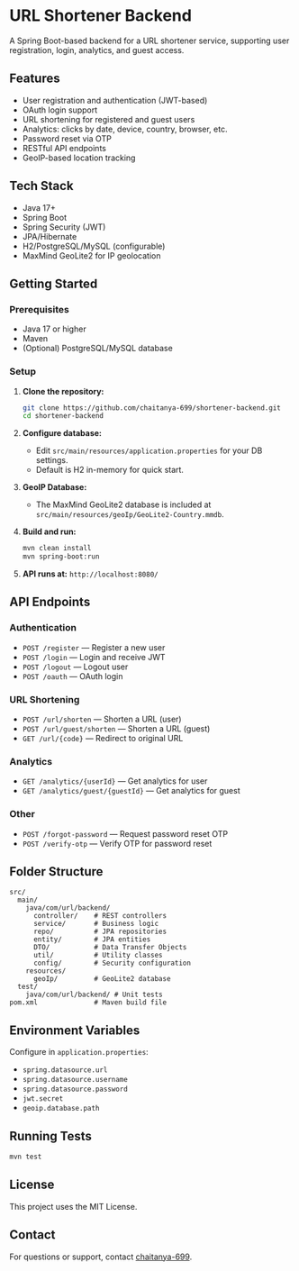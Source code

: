 # URL Shortener Backend

A Spring Boot-based backend for a URL shortener service, supporting user registration, login, analytics, and guest access.

## Features

- User registration and authentication (JWT-based)
- OAuth login support
- URL shortening for registered and guest users
- Analytics: clicks by date, device, country, browser, etc.
- Password reset via OTP
- RESTful API endpoints
- GeoIP-based location tracking

## Tech Stack

- Java 17+
- Spring Boot
- Spring Security (JWT)
- JPA/Hibernate
- H2/PostgreSQL/MySQL (configurable)
- MaxMind GeoLite2 for IP geolocation

## Getting Started

### Prerequisites

- Java 17 or higher
- Maven
- (Optional) PostgreSQL/MySQL database

### Setup

1. **Clone the repository:**
   ```sh
   git clone https://github.com/chaitanya-699/shortener-backend.git
   cd shortener-backend
   ```

2. **Configure database:**
   - Edit `src/main/resources/application.properties` for your DB settings.
   - Default is H2 in-memory for quick start.

3. **GeoIP Database:**
   - The MaxMind GeoLite2 database is included at `src/main/resources/geoIp/GeoLite2-Country.mmdb`.

4. **Build and run:**
   ```sh
   mvn clean install
   mvn spring-boot:run
   ```

5. **API runs at:**
   `http://localhost:8080/`

## API Endpoints

### Authentication

- `POST /register` — Register a new user
- `POST /login` — Login and receive JWT
- `POST /logout` — Logout user
- `POST /oauth` — OAuth login

### URL Shortening

- `POST /url/shorten` — Shorten a URL (user)
- `POST /url/guest/shorten` — Shorten a URL (guest)
- `GET /url/{code}` — Redirect to original URL

### Analytics

- `GET /analytics/{userId}` — Get analytics for user
- `GET /analytics/guest/{guestId}` — Get analytics for guest

### Other

- `POST /forgot-password` — Request password reset OTP
- `POST /verify-otp` — Verify OTP for password reset

## Folder Structure

```
src/
  main/
    java/com/url/backend/
      controller/    # REST controllers
      service/       # Business logic
      repo/          # JPA repositories
      entity/        # JPA entities
      DTO/           # Data Transfer Objects
      util/          # Utility classes
      config/        # Security configuration
    resources/
      geoIp/         # GeoLite2 database
  test/
    java/com/url/backend/ # Unit tests
pom.xml              # Maven build file
```

## Environment Variables

Configure in `application.properties`:

- `spring.datasource.url`
- `spring.datasource.username`
- `spring.datasource.password`
- `jwt.secret`
- `geoip.database.path`

## Running Tests

```sh
mvn test
```

## License

This project uses the MIT License.

## Contact

For questions or support, contact [chaitanya-699](https://github.com/chaitanya-699).
